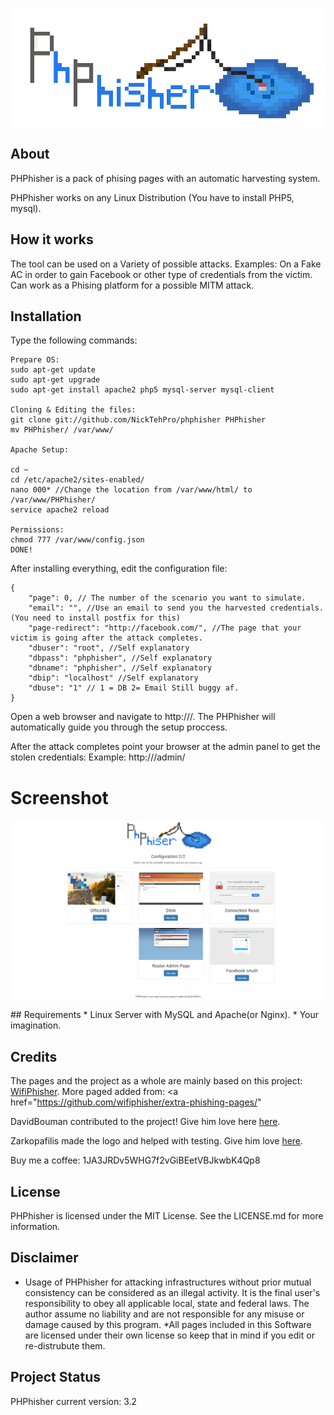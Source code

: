 <p align="center"><img src="https://raw.githubusercontent.com/NickTehPro/PHPhisher/master/logo.png" /></p>

## About
PHPhisher is a pack of phising pages with an automatic harvesting system.

PHPhisher works on any Linux Distribution (You have to install PHP5, mysql).

## How it works
The tool can be used on a Variety of possible attacks.
Examples:
On a Fake AC in order to gain Facebook or other type of credentials from the victim.
Can work as a Phising platform for a possible MITM attack.

## Installation 
Type the following commands:
```
Prepare OS:
sudo apt-get update
sudo apt-get upgrade
sudo apt-get install apache2 php5 mysql-server mysql-client

Cloning & Editing the files:
git clone git://github.com/NickTehPro/phphisher PHPhisher 
mv PHPhisher/ /var/www/ 

Apache Setup:

cd ~
cd /etc/apache2/sites-enabled/
nano 000* //Change the location from /var/www/html/ to /var/www/PHPhisher/
service apache2 reload

Permissions:
chmod 777 /var/www/config.json
DONE!
```
After installing everything, edit the configuration file:
```
{
	"page": 0, // The number of the scenario you want to simulate.
	"email": "", //Use an email to send you the harvested credentials. (You need to install postfix for this)
	"page-redirect": "http://facebook.com/", //The page that your victim is going after the attack completes.
	"dbuser": "root", //Self explanatory 
	"dbpass": "phphisher", //Self explanatory 
	"dbname": "phphisher", //Self explanatory 
	"dbip": "localhost" //Self explanatory 
	"dbuse": "1" // 1 = DB 2= Email Still buggy af.
}
```
Open a web browser and navigate to http://<yourip>/. The PHPhisher will automatically guide you through the setup proccess.

After the attack completes point your browser at the admin panel to get the stolen credentials: 
Example: http://<yourip>/admin/

# Screenshot 
<p align="center"><img src="https://raw.githubusercontent.com/NickTehPro/PHPhisher/Dev/Demo.png" /></p>
## Requirements
* Linux Server with MySQL and Apache(or Nginx). 
* Your imagination.

## Credits
The pages and the project as a whole are mainly based on this project:
<a href="https://github.com/wifiphisher/wifiphisher">WifiPhisher</a>. 
More paged added from:
<a href="https://github.com/wifiphisher/extra-phishing-pages/"

DavidBouman contributed to the project! Give him love here <a href="https://github.com/davidbouman">here</a>.

Zarkopafilis made the logo and helped with testing. Give him love <a href="https://github.com/Zarkopafilis">here</a>. 

Buy me a coffee: 1JA3JRDv5WHG7f2vGiBEetVBJkwbK4Qp8

## License

PHPhisher is licensed under the MIT License. See the LICENSE.md for more information.

## Disclaimer
* Usage of PHPhisher for attacking infrastructures without prior mutual consistency can be considered as an illegal activity. 
It is the final user's responsibility to obey all applicable local, state and federal laws. 
The author assume no liability and are not responsible for any misuse or damage caused by this program.
*All pages included in this Software are licensed under their own license so keep that in mind if you edit or re-distrubute them.

## Project Status 
PHPhisher current version: 3.2